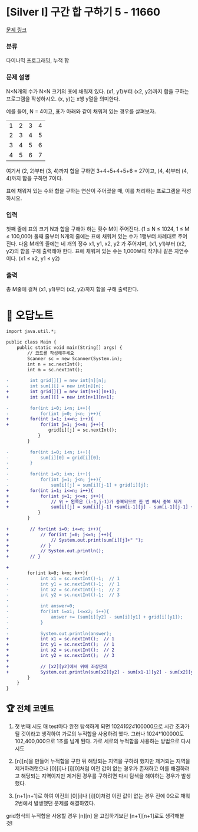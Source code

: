 # [Silver I] 구간 합 구하기 5 - 11660 

[문제 링크](https://www.acmicpc.net/problem/11660) 

### 분류

다이나믹 프로그래밍, 누적 합

### 문제 설명

<p>N×N개의 수가 N×N 크기의 표에 채워져 있다. (x1, y1)부터 (x2, y2)까지 합을 구하는 프로그램을 작성하시오. (x, y)는 x행 y열을 의미한다.</p>

<p>예를 들어, N = 4이고, 표가 아래와 같이 채워져 있는 경우를 살펴보자.</p>

<table class="table table-bordered" style="line-height:20.8px; width:158px">
	<tbody>
		<tr>
			<td style="text-align:center">1</td>
			<td style="text-align:center">2</td>
			<td style="text-align:center">3</td>
			<td style="text-align:center">4</td>
		</tr>
		<tr>
			<td style="text-align:center">2</td>
			<td style="text-align:center">3</td>
			<td style="text-align:center">4</td>
			<td style="text-align:center">5</td>
		</tr>
		<tr>
			<td style="text-align:center">3</td>
			<td style="text-align:center">4</td>
			<td style="text-align:center">5</td>
			<td style="text-align:center">6</td>
		</tr>
		<tr>
			<td style="text-align:center">4</td>
			<td style="text-align:center">5</td>
			<td style="text-align:center">6</td>
			<td style="text-align:center">7</td>
		</tr>
	</tbody>
</table>

<p>여기서 (2, 2)부터 (3, 4)까지 합을 구하면 3+4+5+4+5+6 = 27이고, (4, 4)부터 (4, 4)까지 합을 구하면 7이다.</p>

<p>표에 채워져 있는 수와 합을 구하는 연산이 주어졌을 때, 이를 처리하는 프로그램을 작성하시오.</p>

### 입력 

 <p>첫째 줄에 표의 크기 N과 합을 구해야 하는 횟수 M이 주어진다. (1 ≤ N ≤ 1024, 1 ≤ M ≤ 100,000) 둘째 줄부터 N개의 줄에는 표에 채워져 있는 수가 1행부터 차례대로 주어진다. 다음 M개의 줄에는 네 개의 정수 x1, y1, x2, y2 가 주어지며, (x1, y1)부터 (x2, y2)의 합을 구해 출력해야 한다. 표에 채워져 있는 수는 1,000보다 작거나 같은 자연수이다. (x1 ≤ x2, y1 ≤ y2)</p>

### 출력 

 <p>총 M줄에 걸쳐 (x1, y1)부터 (x2, y2)까지 합을 구해 출력한다.</p>



#  🚀  오답노트 

```diff
import java.util.*;

public class Main {
    public static void main(String[] args) {
        // 코드를 작성해주세요
        Scanner sc = new Scanner(System.in);
        int n = sc.nextInt();
        int m = sc.nextInt();
        
-        int grid[][] = new int[n][n];
-        int sum[][] = new int[n][n];
+        int grid[][] = new int[n+1][n+1];
+        int sum[][] = new int[n+1][n+1];
        
-        for(int i=0; i<n; i++){
-            for(int j=0; j<n; j++){
+        for(int i=1; i<=n; i++){
+            for(int j=1; j<=n; j++){
                grid[i][j] = sc.nextInt();
            }
        }
        
-        for(int i=0; i<n; i++){
-            sum[i][0] = grid[i][0];
-        }
-        
-        for(int i=0; i<n; i++){
-            for(int j=1; j<n; j++){
-                sum[i][j] = sum[i][j-1] + grid[i][j];
+        for(int i=1; i<=n; i++){
+            for(int j=1; j<=n; j++){
+                // 위 + 왼쪽은 (i-1,j-1)가 중복되므로 한 번 빼서 중복 제거
+                sum[i][j] = sum[i][j-1] +sum[i-1][j] - sum[i-1][j-1] + grid[i][j];
            }
        }
        
+        // for(int i=0; i<=n; i++){
+            // for(int j=0; j<=n; j++){
+                // System.out.print(sum[i][j]+" ");
+            // }
+            // System.out.println();
+        // }
        
+        
        for(int k=0; k<m; k++){
-            int x1 = sc.nextInt()-1;  // 1
-            int y1 = sc.nextInt()-1;  // 1
-            int x2 = sc.nextInt()-1;  // 2
-            int y2 = sc.nextInt()-1;  // 3
-            
-            int answer=0;
-            for(int i=x1; i<=x2; i++){
-                answer += (sum[i][y2] - sum[i][y1] + grid[i][y1]);
-            }
-            
-            System.out.println(answer);
+            int x1 = sc.nextInt();  // 1
+            int y1 = sc.nextInt();  // 1
+            int x2 = sc.nextInt();  // 2
+            int y2 = sc.nextInt();  // 3
+
+            // [x2][y2]에서 위에 좌상단의
+            System.out.println(sum[x2][y2] - sum[x1-1][y2] - sum[x2][y1-1] + sum[x1-1][y1 -1]);
        }
    }
}


```


 ## 🏆 전체 코멘트 

1. 첫 번째 시도
매 test마다 완전 탐색하게 되면 1024*1024*100000으로 시간 초과가 될 것이라고 생각하여 가로의 누적합을 사용하려 했다. 그러나 1024*100000도 102,400,000으로 1초를 넘게 된다.
가로 세로의 누적합을 사용하는 방법으로 다시 시도

2. [n][n]을 만들어 누적합을 구한 뒤 해당되는 지역을 구하려 했지만 제거되는 지역을 제거하려햇으나  [0][i]나 [i][0]처럼 이전 값이 없는 경우가 존재하고 이를 해결하려고 해당되는 지역이지만 제거된 경우를 구하려면 다시 탐색을 해야하는 경우가 발생했다.

3. [n+1[n+1]로 하여 이전의 [0][i]나 [i][0]처럼 이전 값이 없는 경우 전에 0으로 채워 2번에서 발생했던 문제를 해결하였다.

grid형식의 누적합을 사용할 경우 [n][n] 을 고집하기보단 [n+1][n+1]로도 생각해볼 것!